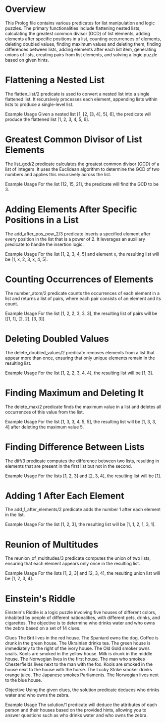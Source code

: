 # Overview
This Prolog file contains various predicates for list manipulation and logic puzzles. The primary functionalities include flattening nested lists, calculating the greatest common divisor (GCD) of list elements, adding elements after specific positions in a list, counting occurrences of elements, deleting doubled values, finding maximum values and deleting them, finding differences between lists, adding elements after each list item, generating unions of lists, creating pairs from list elements, and solving a logic puzzle based on given hints.

# Flattening a Nested List
The flatten_list/2 predicate is used to convert a nested list into a single flattened list. It recursively processes each element, appending lists within lists to produce a single-level list.

Example Usage
Given a nested list [1, [2, [3, 4], 5], 6], the predicate will produce the flattened list [1, 2, 3, 4, 5, 6].

# Greatest Common Divisor of List Elements
The list_gcd/2 predicate calculates the greatest common divisor (GCD) of a list of integers. It uses the Euclidean algorithm to determine the GCD of two numbers and applies this recursively across the list.

Example Usage
For the list [12, 15, 21], the predicate will find the GCD to be 3.

# Adding Elements After Specific Positions in a List
The add_after_pos_pow_2/3 predicate inserts a specified element after every position in the list that is a power of 2. It leverages an auxiliary predicate to handle the insertion logic.

Example Usage
For the list [1, 2, 3, 4, 5] and element x, the resulting list will be [1, x, 2, 3, x, 4, 5].

# Counting Occurrences of Elements
The number_atom/2 predicate counts the occurrences of each element in a list and returns a list of pairs, where each pair consists of an element and its count.

Example Usage
For the list [1, 2, 2, 3, 3, 3], the resulting list of pairs will be [[1, 1], [2, 2], [3, 3]].

# Deleting Doubled Values
The delete_doubled_values/2 predicate removes elements from a list that appear more than once, ensuring that only unique elements remain in the resulting list.

Example Usage
For the list [1, 2, 2, 3, 4, 4], the resulting list will be [1, 3].

# Finding Maximum and Deleting It
The delete_max/2 predicate finds the maximum value in a list and deletes all occurrences of this value from the list.

Example Usage
For the list [1, 3, 3, 4, 5, 5], the resulting list will be [1, 3, 3, 4] after deleting the maximum value 5.

# Finding Difference Between Lists
The diff/3 predicate computes the difference between two lists, resulting in elements that are present in the first list but not in the second.

Example Usage
For the lists [1, 2, 3] and [2, 3, 4], the resulting list will be [1].

# Adding 1 After Each Element
The add_1_after_elements/2 predicate adds the number 1 after each element in the list.

Example Usage
For the list [1, 2, 3], the resulting list will be [1, 1, 2, 1, 3, 1].

# Reunion of Multitudes
The reunion_of_multitudes/3 predicate computes the union of two lists, ensuring that each element appears only once in the resulting list.

Example Usage
For the lists [1, 2, 3] and [2, 3, 4], the resulting union list will be [1, 2, 3, 4].

# Einstein's Riddle
Einstein's Riddle is a logic puzzle involving five houses of different colors, inhabited by people of different nationalities, with different pets, drinks, and cigarettes. The objective is to determine who drinks water and who owns the zebra based on a set of 14 clues.

Clues
The Brit lives in the red house.
The Spaniard owns the dog.
Coffee is drunk in the green house.
The Ukrainian drinks tea.
The green house is immediately to the right of the ivory house.
The Old Gold smoker owns snails.
Kools are smoked in the yellow house.
Milk is drunk in the middle house.
The Norwegian lives in the first house.
The man who smokes Chesterfields lives next to the man with the fox.
Kools are smoked in the house next to the house with the horse.
The Lucky Strike smoker drinks orange juice.
The Japanese smokes Parliaments.
The Norwegian lives next to the blue house.

Objective
Using the given clues, the solution predicate deduces who drinks water and who owns the zebra.

Example Usage
The solution/1 predicate will deduce the attributes of each person and their houses based on the provided hints, allowing you to answer questions such as who drinks water and who owns the zebra.
